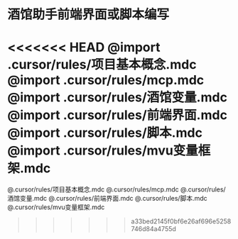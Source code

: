 # 酒馆助手前端界面或脚本编写

<<<<<<< HEAD
@import .cursor/rules/项目基本概念.mdc
@import .cursor/rules/mcp.mdc
@import .cursor/rules/酒馆变量.mdc
@import .cursor/rules/前端界面.mdc
@import .cursor/rules/脚本.mdc
@import .cursor/rules/mvu变量框架.mdc
=======
@.cursor/rules/项目基本概念.mdc
@.cursor/rules/mcp.mdc
@.cursor/rules/酒馆变量.mdc
@.cursor/rules/前端界面.mdc
@.cursor/rules/脚本.mdc
@.cursor/rules/mvu变量框架.mdc
>>>>>>> a33bed2145f0bf6e26af696e5258746d84a4755d
